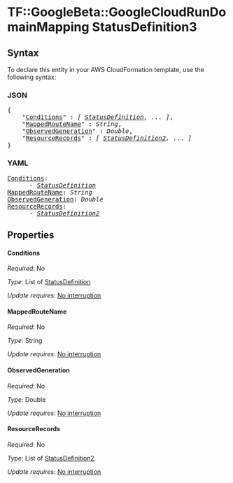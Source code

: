 # TF::GoogleBeta::GoogleCloudRunDomainMapping StatusDefinition3

## Syntax

To declare this entity in your AWS CloudFormation template, use the following syntax:

### JSON

<pre>
{
    "<a href="#conditions" title="Conditions">Conditions</a>" : <i>[ <a href="statusdefinition.md">StatusDefinition</a>, ... ]</i>,
    "<a href="#mappedroutename" title="MappedRouteName">MappedRouteName</a>" : <i>String</i>,
    "<a href="#observedgeneration" title="ObservedGeneration">ObservedGeneration</a>" : <i>Double</i>,
    "<a href="#resourcerecords" title="ResourceRecords">ResourceRecords</a>" : <i>[ <a href="statusdefinition2.md">StatusDefinition2</a>, ... ]</i>
}
</pre>

### YAML

<pre>
<a href="#conditions" title="Conditions">Conditions</a>: <i>
      - <a href="statusdefinition.md">StatusDefinition</a></i>
<a href="#mappedroutename" title="MappedRouteName">MappedRouteName</a>: <i>String</i>
<a href="#observedgeneration" title="ObservedGeneration">ObservedGeneration</a>: <i>Double</i>
<a href="#resourcerecords" title="ResourceRecords">ResourceRecords</a>: <i>
      - <a href="statusdefinition2.md">StatusDefinition2</a></i>
</pre>

## Properties

#### Conditions

_Required_: No

_Type_: List of <a href="statusdefinition.md">StatusDefinition</a>

_Update requires_: [No interruption](https://docs.aws.amazon.com/AWSCloudFormation/latest/UserGuide/using-cfn-updating-stacks-update-behaviors.html#update-no-interrupt)

#### MappedRouteName

_Required_: No

_Type_: String

_Update requires_: [No interruption](https://docs.aws.amazon.com/AWSCloudFormation/latest/UserGuide/using-cfn-updating-stacks-update-behaviors.html#update-no-interrupt)

#### ObservedGeneration

_Required_: No

_Type_: Double

_Update requires_: [No interruption](https://docs.aws.amazon.com/AWSCloudFormation/latest/UserGuide/using-cfn-updating-stacks-update-behaviors.html#update-no-interrupt)

#### ResourceRecords

_Required_: No

_Type_: List of <a href="statusdefinition2.md">StatusDefinition2</a>

_Update requires_: [No interruption](https://docs.aws.amazon.com/AWSCloudFormation/latest/UserGuide/using-cfn-updating-stacks-update-behaviors.html#update-no-interrupt)

